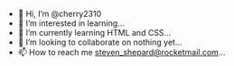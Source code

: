 - 👋 Hi, I’m @cherry2310
- 👀 I’m interested in learning...
- 🌱 I’m currently learning HTML and CSS...
- 💞️ I’m looking to collaborate on nothing yet...
- 📫 How to reach me steven_shepard@rocketmail.com...

<!---
cherry2310/cherry2310 is a ✨ special ✨ repository because its `README.md` (this file) appears on your GitHub profile.
You can click the Preview link to take a look at your changes.
--->
